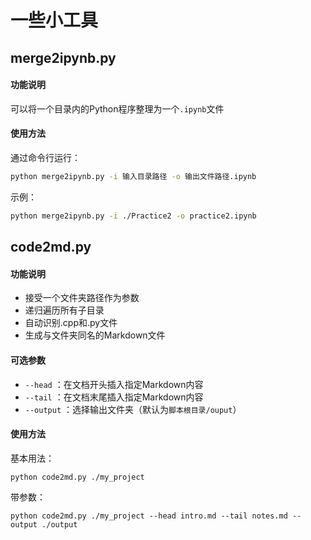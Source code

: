 # 一些小工具

##  merge2ipynb.py

#### **功能说明**

可以将一个目录内的Python程序整理为一个`.ipynb`文件

#### 使用方法

通过命令行运行：

```bash
python merge2ipynb.py -i 输入目录路径 -o 输出文件路径.ipynb
```

示例：

```bash
python merge2ipynb.py -i ./Practice2 -o practice2.ipynb
```

## code2md.py

#### **功能说明**

   - 接受一个文件夹路径作为参数
   - 递归遍历所有子目录
   - 自动识别.cpp和.py文件
   - 生成与文件夹同名的Markdown文件

#### 可选参数

   - `--head` ：在文档开头插入指定Markdown内容
   - `--tail` ：在文档末尾插入指定Markdown内容
   - `--output` ：选择输出文件夹（默认为`脚本根目录/ouput`）

#### 使用方法

基本用法：

```
python code2md.py ./my_project
```
带参数：

```
python code2md.py ./my_project --head intro.md --tail notes.md --output ./output
```